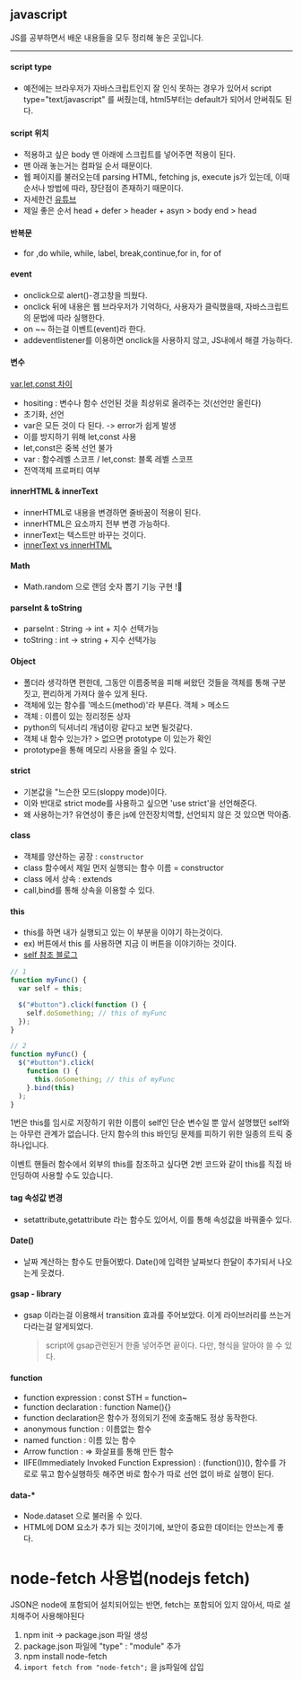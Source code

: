 ## javascript

JS를 공부하면서 배운 내용들을 모두 정리해 놓은 곳입니다.

<hr>

#### script type

- 예전에는 브라우저가 자바스크립트인지 잘 인식 못하는 경우가 있어서 script type="text/javascript" 를 써줬는데, html5부터는 default가 되어서 안써줘도 된다.

#### script 위치

- 적용하고 싶은 body 맨 아래에 스크립트를 넣어주면 적용이 된다.
- 맨 아래 놓는거는 컴파일 순서 때문이다.
- 웹 페이지를 불러오는데 parsing HTML, fetching js, execute js가 있는데, 이때 순서나 방법에 따라, 장단점이 존재하기 때문이다.
- 자세한건 [유튜브](https://www.youtube.com/watch?v=tJieVCgGzhs&t=445s)
- 제일 좋은 순서 head + defer > header + asyn > body end > head

#### 반복문

- for ,do while, while, label, break,continue,for in, for of

#### event

- onclick으로 alert()-경고창을 띄웠다.
- onclick 뒤에 내용은 웹 브라우저가 기억하다, 사용자가 클릭했을때, 자바스크립트의 문법에 따라 실행한다.
- on ~~ 하는걸 이벤트(event)라 한다.
- addeventlistener를 이용하면 onclick을 사용하지 않고, JS내에서 해결 가능하다.

#### 변수

[var,let,const 차이](https://curryyou.tistory.com/192)

- hositing : 변수나 함수 선언된 것을 최상위로 올려주는 것(선언만 올린다)
- 초기화, 선언
- var은 모든 것이 다 된다. -> error가 쉽게 발생
- 이를 방지하기 위해 let,const 사용
- let,const은 중복 선언 불가
- var : 함수레벨 스코프 / let,const: 블록 레벨 스코프
- 전역객체 프로퍼티 여부

#### innerHTML & innerText

- innerHTML로 내용을 변경하면 줄바꿈이 적용이 된다.
- innerHTML은 요소까지 전부 변경 가능하다.
- innerText는 텍스트만 바꾸는 것이다.
- [innerText vs innerHTML](https://hianna.tistory.com/480)

#### Math

- Math.random 으로 랜덤 숫자 뽑기 기능 구현 !🐬

#### parseInt & toString

- parseInt : String -> int + 지수 선택가능
- toString : int -> string + 지수 선택가능

#### Object

- 폴더라 생각하면 편한데, 그동안 이름중복을 피해 써왔던 것들을 객체를 통해 구분짓고, 편리하게 가져다 쓸수 있게 된다.
- 객체에 있는 함수를 '메소드(method)'라 부른다. 객체 > 메소드
- 객체 : 이름이 있는 정리정돈 상자
- python의 딕셔너리 개념이랑 같다고 보면 될것같다.
- 객체 내 함수 있는가? > 없으면 prototype 이 있는가 확인
- prototype을 통해 메모리 사용을 줄일 수 있다.

#### strict

- 기본값을 "느슨한 모드(sloppy mode)이다.
- 이와 반대로 strict mode를 사용하고 싶으면 'use strict'을 선언해준다.
- 왜 사용하는가? 유연성이 좋은 js에 안전장치역할, 선언되지 않은 것 있으면 막아줌.

#### class

- 객체를 양산하는 공장 : `constructor`
- class 함수에서 제일 먼저 실행되는 함수 이름 = constructor
- class 에서 상속 : extends
- call,bind를 통해 상속을 이용할 수 있다.

#### this

- this를 하면 내가 실행되고 있는 이 부분을 이야기 하는것이다.
- ex) 버튼에서 this 를 사용하면 지금 이 버튼을 이야기하는 것이다.
- [self 참조 블로그](https://geundung.dev/101)

```js
// 1
function myFunc() {
  var self = this;

  $("#button").click(function () {
    self.doSomething; // this of myFunc
  });
}

// 2
function myFunc() {
  $("#button").click(
    function () {
      this.doSomething; // this of myFunc
    }.bind(this)
  );
}
```

1번은 this를 임시로 저장하기 위한 이름이 self인 단순 변수일 뿐 앞서 설명했던 self와는 아무런 관계가 없습니다. 단지 함수의 this 바인딩 문제를 피하기 위한 일종의 트릭 중 하나입니다.

이벤트 핸들러 함수에서 외부의 this를 참조하고 싶다면 2번 코드와 같이 this를 직접 바인딩하여 사용할 수도 있습니다.

#### tag 속성값 변경

- setattribute,getattribute 라는 함수도 있어서, 이를 통해 속성값을 바꿔줄수 있다.

#### Date()

- 날짜 계산하는 함수도 만들어봤다. Date()에 입력한 날짜보다 한달이 추가되서 나오는게 웃겼다.

#### gsap - library

- gsap 이라는걸 이용해서 transition 효과를 주어보았다. 이게 라이브러리를 쓰는거다라는걸 알게되었다.
  > script에 gsap관련된거 한줄 넣어주면 끝이다. 다만, 형식을 알아야 쓸 수 있다.

#### function

- function expression : const STH = function~
- function declaration : function Name(){}
- function declaration은 함수가 정의되기 전에 호출해도 정상 동작한다.
- anonymous function : 이름없는 함수
- named function : 이름 있는 함수
- Arrow function : => 화살표를 통해 만든 함수
- IIFE(Immediately Invoked Function Expression) : (function())(), 함수를 가로로 묶고 함수실행하듯 해주면 바로 함수가 따로 선언 없이 바로 실행이 된다.

#### data-\*

- Node.dataset 으로 불러올 수 있다.
- HTML에 DOM 요소가 추가 되는 것이기에, 보안이 중요한 데이터는 안쓰는게 좋다.

# node-fetch 사용법(nodejs fetch)

JSON은 node에 포함되어 설치되어있는 반면, fetch는 포함되어 있지 않아서, 따로 설치해주어 사용해야된다

1. npm init -> package.json 파일 생성
2. package.json 파일에 "type" : "module" 추가
3. npm install node-fetch
4. `import fetch from "node-fetch";` 을 js파일에 삽입

